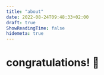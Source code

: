 ```yaml
---
title: "about"
date: 2022-08-24T09:48:33+02:00
draft: true
ShowReadingTime: false
hidemeta: true
---
```


# congratulations! :tada:

